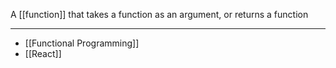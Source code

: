 A [[function]] that takes a function as an argument, or returns a function

---

- [[Functional Programming]]
- [[React]]